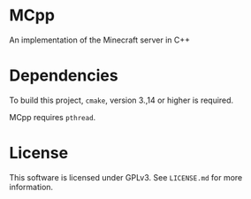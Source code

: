 # MCpp

An implementation of the Minecraft server in C++

# Dependencies
To build this project, `cmake`, version 3.,14 or higher is required.

MCpp requires `pthread`.

# License
This software is licensed under GPLv3. See `LICENSE.md` for more information.